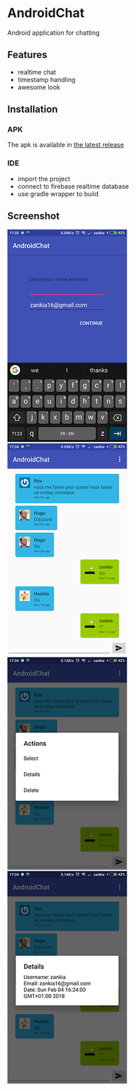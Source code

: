 # AndroidChat
Android application for chatting

## Features
* realtime chat
* timestamp handling
* awesome look

## Installation
### APK
The apk is available in [the latest release](https://github.com/zankia/AndroidChat/releases)

### IDE
* import the project
* connect to firebase realtime database
* use gradle wrapper to build

## Screenshot
![screen1](resources/screen1.png)
![screenshot2](resources/screen2.png)
![screenshot3](resources/screen3.png)
![screenshot4](resources/screen4.png)
